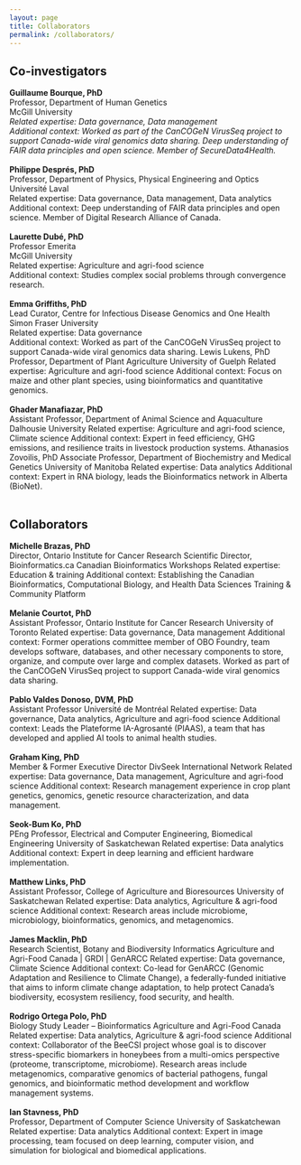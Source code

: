 ```yaml
---
layout: page
title: Collaborators
permalink: /collaborators/
---
```


## Co-investigators

**Guillaume Bourque, PhD**<br>
Professor, Department of Human Genetics<br>
McGill University<br>
_Related expertise: Data governance, Data management<br>
Additional context: Worked as part of the CanCOGeN VirusSeq project to support Canada-wide viral genomics data sharing. Deep understanding of FAIR data principles and open science. Member of SecureData4Health._
<br>
<br>
**Philippe Després, PhD**<br>
Professor, Department of Physics, Physical Engineering and Optics<br>
Université Laval<br>
Related expertise: Data governance, Data management, Data analytics<br>
Additional context: Deep understanding of FAIR data principles and open science. Member of Digital Research Alliance of Canada.
<br>
<br>
**Laurette Dubé, PhD**<br>
Professor Emerita<br>
McGill University<br>
Related expertise: Agriculture and agri-food science<br>
Additional context: Studies complex social problems through convergence research.
<br>
<br>
**Emma Griffiths, PhD**<br>
Lead Curator, Centre for Infectious Disease Genomics and One Health<br>
Simon Fraser University<br>
Related expertise: Data governance<br>
Additional context: Worked as part of the CanCOGeN VirusSeq project to support Canada-wide viral genomics data sharing. Lewis Lukens, PhD Professor, Department of Plant Agriculture University of Guelph Related expertise: Agriculture and agri-food science
Additional context: Focus on maize and other plant species, using bioinformatics and quantitative genomics.
<br>
<br>
**Ghader Manafiazar, PhD**<br>
Assistant Professor, Department of Animal Science and Aquaculture Dalhousie University Related expertise: Agriculture and agri-food science, Climate science Additional context: Expert in feed efficiency, GHG emissions, and resilience traits in livestock production systems. Athanasios Zovoilis, PhD Associate Professor, Department of Biochemistry and Medical Genetics University of Manitoba Related expertise: Data analytics Additional context: Expert in RNA biology, leads the Bioinformatics network in Alberta (BioNet).
<br>
<br>
## Collaborators

**Michelle Brazas, PhD**<br>
Director, Ontario Institute for Cancer Research Scientific Director, Bioinformatics.ca Canadian Bioinformatics Workshops Related expertise: Education & training Additional context: Establishing the Canadian Bioinformatics, Computational Biology, and Health Data Sciences Training & Community Platform
<br>
<br>
**Melanie Courtot, PhD**<br>
Assistant Professor, Ontario Institute for Cancer Research University of Toronto Related expertise: Data governance, Data management Additional context: Former operations committee member of OBO Foundry, team develops software, databases, and other necessary components to store, organize, and compute over large and complex datasets. Worked as part of the CanCOGeN VirusSeq project to support Canada-wide viral genomics data sharing.
<br>
<br>
**Pablo Valdes Donoso, DVM, PhD**<br>
Assistant Professor Université de Montréal Related expertise: Data governance, Data analytics, Agriculture and agri-food science Additional context: Leads the Plateforme IA-Agrosanté (PIAAS), a team that has developed and applied AI tools to animal health studies.
<br>
<br>
**Graham King, PhD**<br>
Member & Former Executive Director DivSeek International Network Related expertise: Data governance, Data management, Agriculture and agri-food science Additional context: Research management experience in crop plant genetics, genomics, genetic resource characterization, and data management.
<br>
<br>
**Seok-Bum Ko, PhD**<br>
PEng Professor, Electrical and Computer Engineering, Biomedical Engineering University of Saskatchewan Related expertise: Data analytics Additional context: Expert in deep learning and efficient hardware implementation.
<br>
<br>
**Matthew Links, PhD**<br>
Assistant Professor, College of Agriculture and Bioresources University of Saskatchewan Related expertise: Data analytics, Agriculture & agri-food science Additional context: Research areas include microbiome, microbiology, bioinformatics, genomics, and metagenomics.
<br>
<br>
**James Macklin, PhD**<br>
Research Scientist, Botany and Biodiversity Informatics Agriculture and Agri-Food Canada | GRDI | GenARCC Related expertise: Data governance, Climate Science Additional context: Co-lead for GenARCC (Genomic Adaptation and Resilience to Climate
Change), a federally-funded initiative that aims to inform climate change adaptation, to help protect Canada’s biodiversity, ecosystem resiliency, food security, and health.
<br>
<br>
**Rodrigo Ortega Polo, PhD**<br>
Biology Study Leader – Bioinformatics Agriculture and Agri-Food Canada Related expertise: Data analytics, Agriculture & agri-food science Additional context: Collaborator of the BeeCSI project whose goal is to discover stress-specific biomarkers in honeybees from a multi-omics perspective (proteome, transcriptome, microbiome). Research areas include metagenomics, comparative genomics of bacterial pathogens, fungal genomics, and bioinformatic method development and workflow management systems.
<br>
<br>
**Ian Stavness, PhD**<br>
Professor, Department of Computer Science University of Saskatchewan Related expertise: Data analytics Additional context: Expert in image processing, team focused on deep learning, computer vision, and simulation for biological and biomedical applications. 

